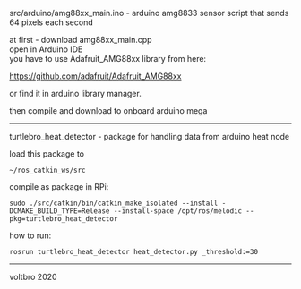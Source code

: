 src/arduino/amg88xx_main.ino - arduino amg8833 sensor script that sends 64 pixels each second  

at first - download amg88xx_main.cpp  
open in Arduino IDE  
you have to use Adafruit_AMG88xx library from here:  

https://github.com/adafruit/Adafruit_AMG88xx  

or find it in arduino library manager.  

then compile and download to onboard arduino mega  


-----------------------------------------------------------------------------------------------------------------

turtlebro_heat_detector - package for handling data from arduino heat node  

load this package to   

```
~/ros_catkin_ws/src
```

compile as package in RPi:  

```
sudo ./src/catkin/bin/catkin_make_isolated --install -DCMAKE_BUILD_TYPE=Release --install-space /opt/ros/melodic --pkg=turtlebro_heat_detector
```

how to run:  
```
rosrun turtlebro_heat_detector heat_detector.py _threshold:=30
```

---------------------------------------------------------------------------------------------------------------

voltbro 2020


